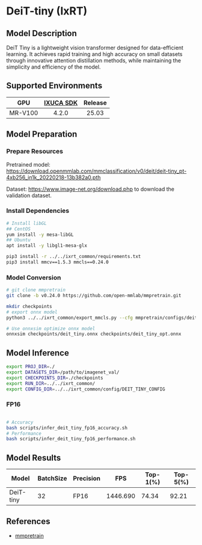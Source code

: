 # DeiT-tiny (IxRT)

## Model Description

DeiT Tiny is a lightweight vision transformer designed for data-efficient learning. It achieves rapid training and high accuracy on small datasets through innovative attention distillation methods, while maintaining the simplicity and efficiency of the model.

## Supported Environments

| GPU    | [IXUCA SDK](https://gitee.com/deep-spark/deepspark#%E5%A4%A9%E6%95%B0%E6%99%BA%E7%AE%97%E8%BD%AF%E4%BB%B6%E6%A0%88-ixuca) | Release |
| :----: | :----: | :----: |
| MR-V100 | 4.2.0     |  25.03  |

## Model Preparation

### Prepare Resources

Pretrained model: <https://download.openmmlab.com/mmclassification/v0/deit/deit-tiny_pt-4xb256_in1k_20220218-13b382a0.pth>

Dataset: <https://www.image-net.org/download.php> to download the validation dataset.

### Install Dependencies

```bash
# Install libGL
## CentOS
yum install -y mesa-libGL
## Ubuntu
apt install -y libgl1-mesa-glx

pip3 install -r ../../ixrt_common/requirements.txt
pip3 install mmcv==1.5.3 mmcls==0.24.0
```

### Model Conversion

```bash
# git clone mmpretrain
git clone -b v0.24.0 https://github.com/open-mmlab/mmpretrain.git

mkdir checkpoints
# export onnx model
python3 ../../ixrt_common/export_mmcls.py --cfg mmpretrain/configs/deit/deit-tiny_pt-4xb256_in1k.py --weight deit-tiny_pt-4xb256_in1k_20220218-13b382a0.pth --output checkpoints/deit_tiny.onnx

# Use onnxsim optimize onnx model
onnxsim checkpoints/deit_tiny.onnx checkpoints/deit_tiny_opt.onnx
```

## Model Inference

```bash
export PROJ_DIR=./
export DATASETS_DIR=/path/to/imagenet_val/
export CHECKPOINTS_DIR=./checkpoints
export RUN_DIR=../../ixrt_common/
export CONFIG_DIR=../../ixrt_common/config/DEIT_TINY_CONFIG
```

### FP16

```bash

# Accuracy
bash scripts/infer_deit_tiny_fp16_accuracy.sh
# Performance
bash scripts/infer_deit_tiny_fp16_performance.sh

```

## Model Results

| Model     | BatchSize | Precision | FPS      | Top-1(%) | Top-5(%) |
| --------- | --------- | --------- | -------- | -------- | -------- |
| DeiT-tiny | 32        | FP16      | 1446.690 | 74.34    | 92.21    |

## References

- [mmpretrain](https://github.com/open-mmlab/mmpretrain)
